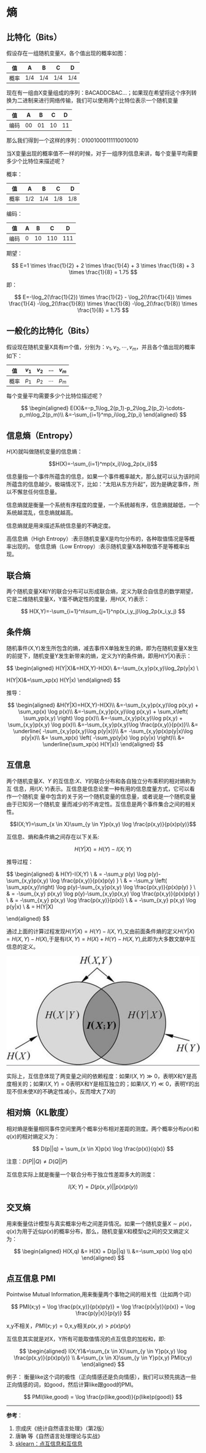 # 熵

## 比特化（Bits）

假设存在一组随机变量X，各个值出现的概率如图：

|值|A|B|C|D|
|---|---|---|---|---|
|概率|1/4|1/4|1/4|1/4|

现在有一组由X变量组成的序列：BACADDCBAC...；如果现在希望将这个序列转换为二进制来进行网络传输，我们可以使用两个比特位表示一个随机变量

|值|A|B|C|D|
|---|---|---|---|---|
|编码|00|01|10|11|

那么我们得到一个这样的序列：01001000111110010010

当X变量出现的概率值不一样的时候，对于一组序列信息来讲，每个变量平均需要多少个比特位来描述呢？

概率：

|值|A|B|C|D|
|---|---|---|---|---|
|概率|1/2|1/4|1/8|1/8|

编码：

|值|A|B|C|D|
|---|---|---|---|---|
|编码|0|10|110|111|

期望：

$$ E=1 \times \frac{1}{2} + 2 \times \frac{1}{4} + 3 \times \frac{1}{8} +  3 \times \frac{1}{8} = 1.75 $$

即：

$$ E=-\log_2(\frac{1}{2}) \times \frac{1}{2} - \log_2(\frac{1}{4}) \times \frac{1}{4} -\log_2(\frac{1}{8}) \times \frac{1}{8} -\log_2(\frac{1}{8}) \times \frac{1}{8} = 1.75 $$

## 一般化的比特化（Bits）
假设现在随机变量X具有m个值，分别为：$v_1,v_2,\cdots,v_m$，并且各个值出现的概率如下：

|值|$v_1$|$v_2$|$\cdots$|$v_m$|
|---|---|---|---|---|
|概率|$p_1$|$p_2$|$\cdots$|$p_m$|

每个变量平均需要多少个比特位描述呢？

$$
\begin{aligned}
E(X)&=-p_1\log_2(p_1)-p_2\log_2(p_2)-\cdots-p_m\log_2(p_m)\\
&=-\sum_{i=1}^mp_i\log_2(p_i)
\end{aligned}
$$

## 信息熵（Entropy）
$H(X)$就叫做随机变量的信息熵：

$$H(X)=-\sum_{i=1}^mp(x_i)\log_2p(x_i)$$

信息量指一个事件所蕴含的信息，如果一个事件概率越大，那么就可以认为该时间所蕴含的信息越少。极端情况下，比如：“太阳从东方升起”，因为是确定事件，所以不懈怠任何信息量。

信息熵就是衡量一个系统有序程度的度量，一个系统越有序，信息熵就越低，一个系统越混乱，信息熵就越高。

信息熵就是用来描述系统信息量的不确定度。

高信息熵（High Entropy）:表示随机变量X是均匀分布的，各种取值情况是等概率出现的。
低信息熵（Low Entropy）:表示随机变量X各种取值不是等概率出现。

## 联合熵
两个随机变量X和Y的联合分布可以形成联合熵，定义为联合自信息的数学期望，它是二维随机变量X，Y蛋不确定性的度量，用$H(X,Y)$表示：

$$
H(X,Y)=-\sum_{i=1}^n\sum_{j=1}^np(x_i,y_j)\log_2p(x_i,y_j)
$$

## 条件熵
随机事件(X,Y)发生所包含的熵，减去事件X单独发生的熵，即为在随机变量X发生的前提下，随机变量Y发生新带来的熵，定义为Y的条件熵，即用$H(Y|X)$表示：

$$
\begin{aligned}
H(Y|X)&=H(X,Y)-H(X)\\
&=-\sum_{x,y}p(x,y)\log_2p(y|x) \\

H(Y|X)&=\sum_xp(x) H(Y|x)
\end{aligned}
$$

$$
$$

推导：

$$
\begin{aligned}
&H(Y|X)=H(X,Y)-H(X)\\
&=-\sum_{x,y}p(x,y)\log p(x,y) + \sum_xp(x) \log p(x)\\
&=-\sum_{x,y}p(x,y)\log p(x,y) + \sum_x\left( \sum_yp(x,y) \right) \log p(x)\\
&=-\sum_{x,y}p(x,y)\log p(x,y) + \sum_{x,y}p(x,y) \log p(x)\\
&=-\sum_{x,y}p(x,y)\log \frac{p(x,y)}{p(x)}\\
&= \underline{ -\sum_{x,y}p(x,y)\log p(y|x)}\\
&=  -\sum_{x,y}p(x)p(y|x)\log p(y|x)\\
&= \sum_xp(x) \left( -\sum_yp(y|x) \log p(y|x) \right)\\
&= \underline{\sum_xp(x) H(Y|x)}
\end{aligned}
$$

## 互信息
两个随机变量$X$、$Y$ 的互信息:$X$、$Y$的联合分布和各自独立分布乘积的相对熵称为互 信息，用$I(X;Y)$表示。互信息是信息论里一种有用的信息度量方式，它可以看作一个随机变 量中包含的关于另一个随机变量的信息量，或者说是一个随机变量由于已知另一个随机变 量而减少的不肯定性。互信息是两个事件集合之间的相关性。

$$I(X;Y)=\sum_{x \in X}\sum_{y \in Y}p(x,y) \log \frac{p(x,y)}{p(x)p(y)}$$

互信息、熵和条件熵之间存在以下关系:

$$ H(Y|X)=H(Y)-I(X;Y)$$

推导过程：

$$
\begin{aligned}
& H(Y)-I(X;Y) \\
& = -\sum_y p(y) \log p(y)-\sum_{x,y}p(x,y) \log \frac{p(x,y)}{p(x)p(y) } \\
& = -\sum_y \left( \sum_xp(x,y)\right) \log p(y)-\sum_{x,y}p(x,y) \log \frac{p(x,y)}{p(x)p(y) } \\
& = -\sum_{x,y} p(x,y) \log p(y)-\sum_{x,y}p(x,y) \log \frac{p(x,y)}{p(x)p(y) } \\
& = -\sum_{x,y} p(x,y) \log \frac{p(x,y)}{p(x)} \\
& = -\sum_{x,y} p(x,y) \log p(y|x) \\
& = H(Y|X)

\end{aligned}
$$

通过上面的计算过程发现$H(Y|X)=H(Y)-I(X,Y)$,又由前面条件熵的定义$H(Y|X)=H(X,Y)-H(X)$,于是有$I(X,Y)=H(X)+H(Y)-H(X,Y)$,此即为大多数文献中互信息的定义。

![互信息](/assets/images/熵/互信息.png)

实际上，互信息体现了两变量之间的依赖程度：如果$I(X,Y) \gg 0$，表明X和Y是高度相关的；如果$I(X,Y) = 0$表明X和Y是相互独立的；如果$I(X,Y) \ll 0$，表明Y的出现不但未使X的不确定性减小，反而增大了X的

## 相对熵（KL散度）
相对熵是衡量相同事件空间里两个概率分布相对差距的测度。两个概率分布$p(x)$和$q(x)$的相对熵定义为：

$$
D(p||q) = \sum_{x \in X}p(x) \log \frac{p(x)}{q(x)}
$$

注意：$D(P||Q) \neq D(Q||P)$

互信息实际上就是衡量一个联合分布于独立性差距多大的测度：

$$
I(X;Y) = D(p(x,y)||p(x)p(y))
$$

## 交叉熵

用来衡量估计模型与真实概率分布之间差异情况。如果一个随机变量$X \sim p(x)$，$q(x)$为用于近似$p(x)$的概率分布，那么，随机变量X和模型q之间的交叉熵定义为：

$$
\begin{aligned}
H(X,q) &= H(X) + D(p||q) \\
&=-\sum_xp(x) \log q(x)
\end{aligned}
$$

## 点互信息 PMI 

Pointwise Mutual Information,用来衡量两个事物之间的相关性（比如两个词）

$$
PMI(x;y) = \log \frac{p(x,y)}{p(x)p(y)} = \log \frac{p(x|y)}{p(x)} = \log \frac{p(y|x)}{p(y)}
$$

x,y不相关，$PMI(x;y)=0$,x,y相关$p(x,y)>p(x)p(y)$

互信息其实就是对X，Y所有可能取值情况的点互信息的加权和，即:


$$
\begin{aligned}
I(X;Y)&=\sum_{x \in X}\sum_{y \in Y}p(x,y) \log \frac{p(x,y)}{p(x)p(y)} \\
&=\sum_{x \in X}\sum_{y \in Y}p(x,y) PMI(x;y) 
\end{aligned}
$$

例子：
衡量like这个词的极性（正向情感还是负向情感），我们可以预先挑选一些正向情感的词，如good，然后计算like跟good的PMI。

$$
PMI(like,good) = \log \frac{p(like,good)}{p(like)p(good)}
$$



---
**参考**：
1. 宗成庆《统计自然语言处理》（第2版）
2. 唐聃 等《自然语言处理理论与实战》
3. [sklearn：点互信息和互信息](https://blog.csdn.net/u013710265/article/details/72848755)